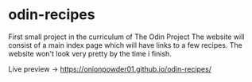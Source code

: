 # odin-recipes
First small project in the curriculum of The Odin Project
The website will consist of a main index page which will have links to a few recipes. 
The website won't look very pretty by the time i finish.

Live preview -> https://onionpowder01.github.io/odin-recipes/
